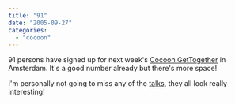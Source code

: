 ```yaml
---
title: "91"
date: "2005-09-27"
categories: 
  - "cocoon"
---
```


91 persons have signed up for next week's [Cocoon GetTogether](http://www.cocoongt.org/) in Amsterdam. It's a good number already but there's more space!

I'm personally not going to miss any of the [talks](http://www.cocoongt.org/Program.html), they all look really interesting!
